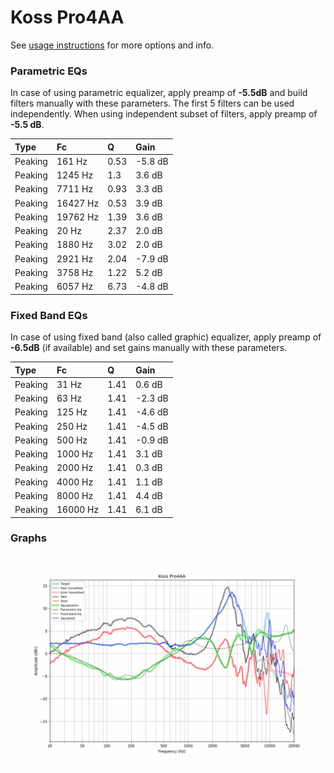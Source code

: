 # Koss Pro4AA
See [usage instructions](https://github.com/jaakkopasanen/AutoEq#usage) for more options and info.

### Parametric EQs
In case of using parametric equalizer, apply preamp of **-5.5dB** and build filters manually
with these parameters. The first 5 filters can be used independently.
When using independent subset of filters, apply preamp of **-5.5 dB**.

| Type    | Fc       |    Q | Gain    |
|:--------|:---------|:-----|:--------|
| Peaking | 161 Hz   | 0.53 | -5.8 dB |
| Peaking | 1245 Hz  | 1.3  | 3.6 dB  |
| Peaking | 7711 Hz  | 0.93 | 3.3 dB  |
| Peaking | 16427 Hz | 0.53 | 3.9 dB  |
| Peaking | 19762 Hz | 1.39 | 3.6 dB  |
| Peaking | 20 Hz    | 2.37 | 2.0 dB  |
| Peaking | 1880 Hz  | 3.02 | 2.0 dB  |
| Peaking | 2921 Hz  | 2.04 | -7.9 dB |
| Peaking | 3758 Hz  | 1.22 | 5.2 dB  |
| Peaking | 6057 Hz  | 6.73 | -4.8 dB |

### Fixed Band EQs
In case of using fixed band (also called graphic) equalizer, apply preamp of **-6.5dB**
(if available) and set gains manually with these parameters.

| Type    | Fc       |    Q | Gain    |
|:--------|:---------|:-----|:--------|
| Peaking | 31 Hz    | 1.41 | 0.6 dB  |
| Peaking | 63 Hz    | 1.41 | -2.3 dB |
| Peaking | 125 Hz   | 1.41 | -4.6 dB |
| Peaking | 250 Hz   | 1.41 | -4.5 dB |
| Peaking | 500 Hz   | 1.41 | -0.9 dB |
| Peaking | 1000 Hz  | 1.41 | 3.1 dB  |
| Peaking | 2000 Hz  | 1.41 | 0.3 dB  |
| Peaking | 4000 Hz  | 1.41 | 1.1 dB  |
| Peaking | 8000 Hz  | 1.41 | 4.4 dB  |
| Peaking | 16000 Hz | 1.41 | 6.1 dB  |

### Graphs
![](./Koss%20Pro4AA.png)